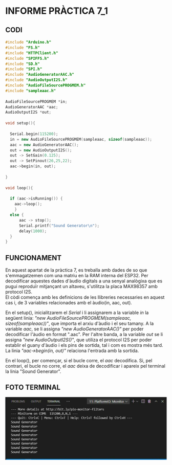 # **INFORME PRÀCTICA 7_1** #

## **CODI** ##
```c++
#include "Arduino.h"
#include "FS.h"
#include "HTTPClient.h"
#include "SPIFFS.h"
#include "SD.h"
#include "SPI.h"
#include "AudioGeneratorAAC.h"
#include "AudioOutputI2S.h"
#include "AudioFileSourcePROGMEM.h"
#include "sampleaac.h"

AudioFileSourcePROGMEM *in;
AudioGeneratorAAC *aac;
AudioOutputI2S *out;

void setup(){

  Serial.begin(115200);
  in = new AudioFileSourcePROGMEM(sampleaac, sizeof(sampleaac));
  aac = new AudioGeneratorAAC();
  out = new AudioOutputI2S();
  out -> SetGain(0.125);
  out -> SetPinout(26,25,22);
  aac->begin(in, out);

}

void loop(){

  if (aac->isRunning()) {
    aac->loop();
    } 
  else {
      aac -> stop();
      Serial.printf("Sound Generator\n");
      delay(1000);
  }
}
```

## **FUNCIONAMENT** ##
En aquest apartat de la pràctica 7, es treballa amb dades de so que s'emmagatzemen com una matriu en la RAM interna del ESP32. Per decodificar aquestes dades d'àudio digitals a una senyal analògixa que es pugui reproduïr mitjançant un altaveu, s'utilitza la placa MAX98357 amb protocol I2S.  
El còdi comença amb les definicions de les llibreries necessaries en aquest cas i, de 3 variables relacionades amb el àudio(in, aac, out).


En el setup(), inicialitzarem el *Serial* i li assignarem a la variable *in* la següent linia: *"new AudioFileSourcePROGMEM(sampleaac, sizeof(sampleaac))"*, que importa el arxiu d'àudio i el seu tamany. A la variable *aac*, se li assigna *"new AudioGeneratorAAC()"* per poder decodificar l'àudio en format ".aac". Per l'altre banda, a la variable *out* se li assigna *"new AudioOutputI2S()"*, que utiliza el protocol I2S per poder establir el guany d'àudio i els pins de sortida, tal i com es mostra més tard. La linia *"aac->begin(in, out)"* relaciona l'entrada amb la sortida.

En el loop(), per començar, si el bucle corre, el *aac* decodifica. Si, pel contrari, el bucle no corre, el *aac* deixa de decodificar i apareix pel terminal la linia "Sound Generator".

## **FOTO TERMINAL** ##
![](Imatge.png)
